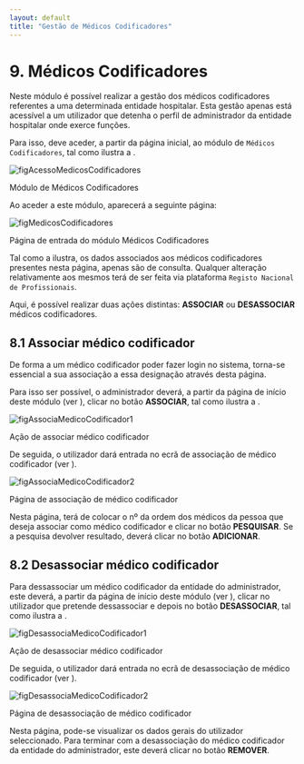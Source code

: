 ```yaml
---
layout: default
title: "Gestão de Médicos Codificadores"
---
```



# 9. Médicos Codificadores

Neste módulo é possível realizar a gestão dos médicos codificadores referentes a uma determinada entidade hospitalar.
Esta gestão apenas está acessível a um utilizador que detenha o perfil de administrador da entidade hospitalar onde exerce funções.

Para isso, deve aceder, a partir da página inicial, ao módulo de `Médicos Codificadores`, tal como ilustra a [](#figAcessoMedicosCodificadores).

![figAcessoMedicosCodificadores](img/pages/9_1.jpg)

<p class="caption" id="figAcessoMedicosCodificadores">Módulo de Médicos Codificadores</p>

Ao aceder a este módulo, aparecerá a seguinte página:

![figMedicosCodificadores](img/pages/9_2.jpg)

<p class="caption" id="figMedicosCodificadores">Página de entrada do módulo Médicos Codificadores</p>

Tal como a [](#figMedicosCodificadores) ilustra, os dados associados aos médicos codificadores presentes nesta página, apenas são de consulta.
Qualquer alteração relativamente aos mesmos terá de ser feita via plataforma `Registo Nacional de Profissionais`.

Aqui, é possível realizar duas ações distintas: **ASSOCIAR** ou **DESASSOCIAR** médicos codificadores.

## 8.1 Associar médico codificador

De forma a um médico codificador poder fazer login no sistema, torna-se essencial a sua associação a essa designação através desta página.

Para isso ser possível, o administrador deverá, a partir da página de início deste módulo (ver [](#figMedicosCodificadores)), clicar no botão **ASSOCIAR**, tal como ilustra a [](#figAssociaMedicoCodificador1).

![figAssociaMedicoCodificador1](img/pages/9_1_1.jpg)

<p class="caption" id="figAssociaMedicoCodificador1">Ação de associar médico codificador</p>

De seguida, o utilizador dará entrada no ecrã de associação de médico codificador (ver [](#figAssociaMedicoCodificador2)).

![figAssociaMedicoCodificador2](img/pages/9_1_2.jpg)

<p class="caption" id="figAssociaMedicoCodificador2">Página de associação de médico codificador</p>

Nesta página, terá de colocar o nº da ordem dos médicos da pessoa que deseja associar como médico codificador e clicar no botão **PESQUISAR**.
Se a pesquisa devolver resultado, deverá clicar no botão **ADICIONAR**.

## 8.2 Desassociar médico codificador

Para dessassociar um médico codificador da entidade do administrador, este deverá, a partir da página de início deste módulo (ver [](#figMedicosCodificadores)), clicar no utilizador que pretende dessassociar e depois no botão **DESASSOCIAR**, tal como ilustra a [](#figDesassociaMedicoCodificador1).

![figDesassociaMedicoCodificador1](img/pages/9_2_1.jpg)

<p class="caption" id="figDesassociaMedicoCodificador1">Ação de desassociar médico codificador</p>

De seguida, o utilizador dará entrada no ecrã de desassociação de médico codificador (ver [](#figDesassociaMedicoCodificador2)).

![figDesassociaMedicoCodificador2](img/pages/9_2_2.jpg)

<p class="caption" id="figDesassociaMedicoCodificador2">Página de desassociação de médico codificador</p>

Nesta página, pode-se visualizar os dados gerais do utilizador seleccionado. Para terminar com a desassociação do médico codificador da entidade do administrador, este deverá clicar no botão **REMOVER**.